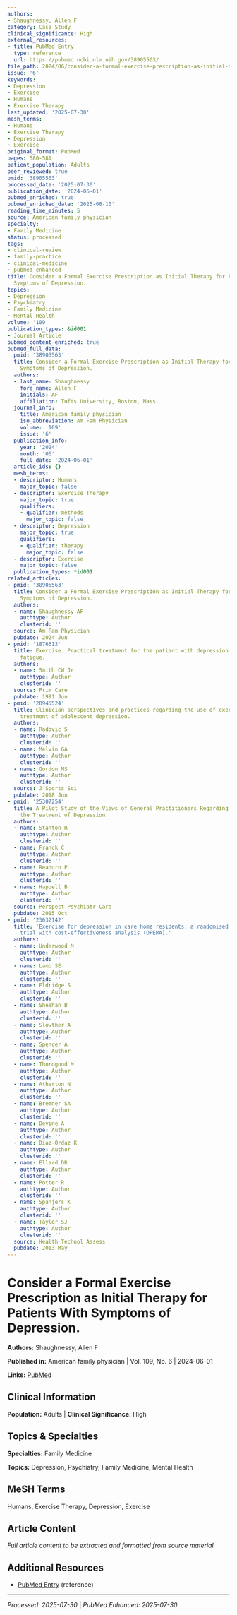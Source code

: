 ```yaml
---
authors:
- Shaughnessy, Allen F
category: Case Study
clinical_significance: High
external_resources:
- title: PubMed Entry
  type: reference
  url: https://pubmed.ncbi.nlm.nih.gov/38905563/
file_path: 2024/06/consider-a-formal-exercise-prescription-as-initial-therapy-f.md
issue: '6'
keywords:
- Depression
- Exercise
- Humans
- Exercise Therapy
last_updated: '2025-07-30'
mesh_terms:
- Humans
- Exercise Therapy
- Depression
- Exercise
original_format: PubMed
pages: 580-581
patient_population: Adults
peer_reviewed: true
pmid: '38905563'
processed_date: '2025-07-30'
publication_date: '2024-06-01'
pubmed_enriched: true
pubmed_enriched_date: '2025-08-10'
reading_time_minutes: 5
source: American family physician
specialty:
- Family Medicine
status: processed
tags:
- clinical-review
- family-practice
- clinical-medicine
- pubmed-enhanced
title: Consider a Formal Exercise Prescription as Initial Therapy for Patients With
  Symptoms of Depression.
topics:
- Depression
- Psychiatry
- Family Medicine
- Mental Health
volume: '109'
publication_types: &id001
- Journal Article
pubmed_content_enriched: true
pubmed_full_data:
  pmid: '38905563'
  title: Consider a Formal Exercise Prescription as Initial Therapy for Patients With
    Symptoms of Depression.
  authors:
  - last_name: Shaughnessy
    fore_name: Allen F
    initials: AF
    affiliation: Tufts University, Boston, Mass.
  journal_info:
    title: American family physician
    iso_abbreviation: Am Fam Physician
    volume: '109'
    issue: '6'
  publication_info:
    year: '2024'
    month: '06'
    full_date: '2024-06-01'
  article_ids: {}
  mesh_terms:
  - descriptor: Humans
    major_topic: false
  - descriptor: Exercise Therapy
    major_topic: true
    qualifiers:
    - qualifier: methods
      major_topic: false
  - descriptor: Depression
    major_topic: true
    qualifiers:
    - qualifier: therapy
      major_topic: false
  - descriptor: Exercise
    major_topic: false
  publication_types: *id001
related_articles:
- pmid: '38905563'
  title: Consider a Formal Exercise Prescription as Initial Therapy for Patients With
    Symptoms of Depression.
  authors:
  - name: Shaughnessy AF
    authtype: Author
    clusterid: ''
  source: Am Fam Physician
  pubdate: 2024 Jun
- pmid: '1876613'
  title: Exercise. Practical treatment for the patient with depression and chronic
    fatigue.
  authors:
  - name: Smith CW Jr
    authtype: Author
    clusterid: ''
  source: Prim Care
  pubdate: 1991 Jun
- pmid: '28945524'
  title: Clinician perspectives and practices regarding the use of exercise in the
    treatment of adolescent depression.
  authors:
  - name: Radovic S
    authtype: Author
    clusterid: ''
  - name: Melvin GA
    authtype: Author
    clusterid: ''
  - name: Gordon MS
    authtype: Author
    clusterid: ''
  source: J Sports Sci
  pubdate: 2018 Jun
- pmid: '25307254'
  title: A Pilot Study of the Views of General Practitioners Regarding Exercise for
    the Treatment of Depression.
  authors:
  - name: Stanton R
    authtype: Author
    clusterid: ''
  - name: Franck C
    authtype: Author
    clusterid: ''
  - name: Reaburn P
    authtype: Author
    clusterid: ''
  - name: Happell B
    authtype: Author
    clusterid: ''
  source: Perspect Psychiatr Care
  pubdate: 2015 Oct
- pmid: '23632142'
  title: 'Exercise for depression in care home residents: a randomised controlled
    trial with cost-effectiveness analysis (OPERA).'
  authors:
  - name: Underwood M
    authtype: Author
    clusterid: ''
  - name: Lamb SE
    authtype: Author
    clusterid: ''
  - name: Eldridge S
    authtype: Author
    clusterid: ''
  - name: Sheehan B
    authtype: Author
    clusterid: ''
  - name: Slowther A
    authtype: Author
    clusterid: ''
  - name: Spencer A
    authtype: Author
    clusterid: ''
  - name: Thorogood M
    authtype: Author
    clusterid: ''
  - name: Atherton N
    authtype: Author
    clusterid: ''
  - name: Bremner SA
    authtype: Author
    clusterid: ''
  - name: Devine A
    authtype: Author
    clusterid: ''
  - name: Diaz-Ordaz K
    authtype: Author
    clusterid: ''
  - name: Ellard DR
    authtype: Author
    clusterid: ''
  - name: Potter R
    authtype: Author
    clusterid: ''
  - name: Spanjers K
    authtype: Author
    clusterid: ''
  - name: Taylor SJ
    authtype: Author
    clusterid: ''
  source: Health Technol Assess
  pubdate: 2013 May
---
```


# Consider a Formal Exercise Prescription as Initial Therapy for Patients With Symptoms of Depression.

**Authors:** Shaughnessy, Allen F

**Published in:** American family physician | Vol. 109, No. 6 | 2024-06-01

**Links:** [PubMed](https://pubmed.ncbi.nlm.nih.gov/38905563/)

## Clinical Information

**Population:** Adults | **Clinical Significance:** High

## Topics & Specialties

**Specialties:** Family Medicine

**Topics:** Depression, Psychiatry, Family Medicine, Mental Health

## MeSH Terms

Humans, Exercise Therapy, Depression, Exercise

## Article Content

*Full article content to be extracted and formatted from source material.*

## Additional Resources

- [PubMed Entry](https://pubmed.ncbi.nlm.nih.gov/38905563/) (reference)

---

*Processed: 2025-07-30* | *PubMed Enhanced: 2025-07-30*
